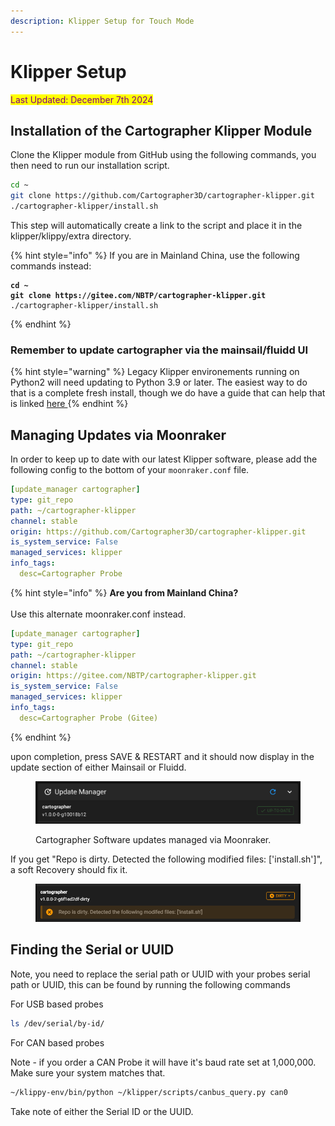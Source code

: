 ```yaml
---
description: Klipper Setup for Touch Mode
---
```


# Klipper Setup

<mark style="color:purple;">Last Updated: December 7th 2024</mark>

## Installation of the Cartographer Klipper Module

Clone the Klipper module from GitHub using the following commands, you then need to run our installation script.

```bash
cd ~
git clone https://github.com/Cartographer3D/cartographer-klipper.git
./cartographer-klipper/install.sh
```

This step will automatically create a link to the script and place it in the klipper/klippy/extra directory.

{% hint style="info" %}
If you are in Mainland China, use the following commands instead:

<pre class="language-bash"><code class="lang-bash"><strong>cd ~
</strong><strong>git clone https://gitee.com/NBTP/cartographer-klipper.git
</strong>./cartographer-klipper/install.sh
</code></pre>
{% endhint %}

### Remember to update cartographer via the mainsail/fluidd UI

{% hint style="warning" %}
Legacy Klipper environements running on Python2 will need updating to Python 3.9 or later. The easiest way to do that is a complete fresh install, though we do have a guide that can help that is linked [here  ](https://docs.cartographer3d.com/cartographer-probe/troubleshooting#klipper-environement-running-on-python-2)
{% endhint %}

## Managing Updates via Moonraker

In order to keep up to date with our latest Klipper software, please add the following config to the bottom of your `moonraker.conf` file.

```yaml
[update_manager cartographer]
type: git_repo
path: ~/cartographer-klipper
channel: stable
origin: https://github.com/Cartographer3D/cartographer-klipper.git
is_system_service: False
managed_services: klipper
info_tags:
  desc=Cartographer Probe
```

{% hint style="info" %}
**Are you from Mainland China?**\
\
Use this alternate moonraker.conf instead.

```yaml
[update_manager cartographer]
type: git_repo
path: ~/cartographer-klipper
channel: stable
origin: https://gitee.com/NBTP/cartographer-klipper.git
is_system_service: False
managed_services: klipper
info_tags:
  desc=Cartographer Probe (Gitee)
```
{% endhint %}

upon completion, press SAVE & RESTART and it should now display in the update section of either Mainsail or Fluidd.&#x20;

<figure><img src="../../../.gitbook/assets/image (5) (1) (1) (1) (1) (1) (1).png" alt=""><figcaption><p>Cartographer Software updates managed via Moonraker.</p></figcaption></figure>

If you get "Repo is dirty. Detected the following modified files: \['install.sh']", a soft Recovery should fix it.&#x20;

<figure><img src="../../../.gitbook/assets/image (4) (1) (1) (1) (1) (1) (1) (1) (1).png" alt=""><figcaption></figcaption></figure>

## Finding the Serial or UUID

Note, you need to replace the serial path  or UUID with your probes serial path or UUID, this can be found by running the following commands&#x20;

For USB based probes&#x20;

```bash
ls /dev/serial/by-id/
```

For CAN based probes

Note - if you order a CAN Probe it will have it's baud rate set at 1,000,000. Make sure your system matches that.&#x20;

```bash
~/klippy-env/bin/python ~/klipper/scripts/canbus_query.py can0
```

Take note of either the Serial ID or the UUID.&#x20;
